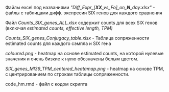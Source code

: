 Файлы excel под названиями *"Diff_Expr\_[**XX**\_vs_Fo]\_on\_**N**\_day.xlsx"* - файлы с таблицами дифф. экспресии SIX генов для каждого сравнения

Файл *Counts_SIX_genes_ALL.xlsx* содержит counts для всех SIX генов (включая *estimated counts, effective length, TPM)*

*Counts_SIX_genes_Conjugacy_table.xlsx -* Таблица сопряженности estimated counts для каждого сэмпла и SIX гена

*coloured.png* - heatmap на основе estimated counts, на которой нулевые значения и очень бизкие к нулю обозначены белым цветом.

*SIX_genes_MI39_TPM_centered_heatamap.png -* heatmap на основе TPM, с центрированием по строкам таблицы сопряженности.

code_hm.rmd - файл с кодом скрипта
